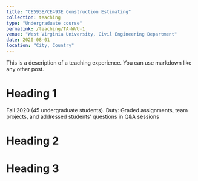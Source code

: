 ```yaml
---
title: "CE593E/CE493E Construction Estimating"
collection: teaching
type: "Undergraduate course"
permalink: /teaching/TA-WVU-1
venue: "West Virginia University, Civil Engineering Department"
date: 2020-08-01
location: "City, Country"
---
```


This is a description of a teaching experience. You can use markdown like any other post.

Heading 1
======
Fall 2020 (45 undergraduate students). Duty: Graded assignments, team projects, and addressed students’ questions in Q&A sessions

Heading 2
======

Heading 3
======
